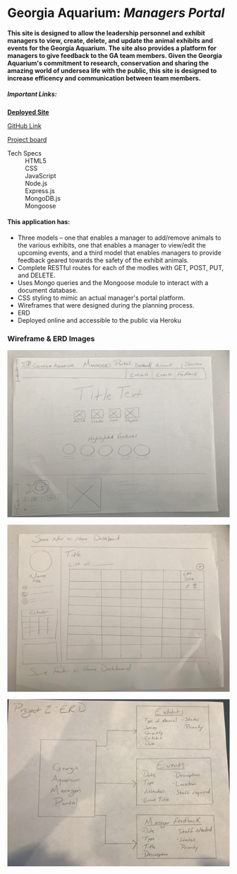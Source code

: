 # Georgia Aquarium: _Managers Portal_

#### This site is designed to allow the leadership personnel and exhibit managers to view, create, delete, and update the animal exhibits and events for the Georgia Aquarium. The site also provides a platform for managers to give feedback to the GA team members. Given the Georgia Aquarium's commitment to research, conservation and sharing the amazing world of undersea life with the public, this site is designed to increase efficency and communication between team members. 

##### Important Links:
[**Deployed Site**](www.google.com)

[GitHub Link](https://github.com/brittmagee/SEI23-Project2)

[Project board](https://github.com/brittmagee/SEI23-Project2/projects/1)

<dl>
  <dt>Tech Specs</dt>
    <dd>HTML5</dd>
    <dd>CSS</dd>
    <dd>JavaScript</dd>
    <dd>Node.js</dd>
    <dd>Express.js</dd>
    <dd>MongoDB.js</dd>
    <dd>Mongoose</dd>
</dl>

#### This application has: 

* Three models – one that enables a manager to add/remove animals to the various exhibits, one that enables a manager to view/edit the upcoming events, and a third model that enables managers to provide feedback geared towards the safety of the exhibit animals.
* Complete RESTful routes for each of the modles with GET, POST, PUT, and DELETE.
* Uses Mongo queries and the Mongoose module to interact with a document database.
* CSS styling to mimic an actual manager's portal platform.
* Wireframes that were designed during the planning process.
* ERD
* Deployed online and accessible to the public via Heroku

### Wireframe & ERD Images
![wireframe 1](./public/wireframe1 "Wireframe 1")

![wireframe 2](./public/wireframe2 "Wireframe 2")

![ERD](./public/erd.jpeg "ERD")
